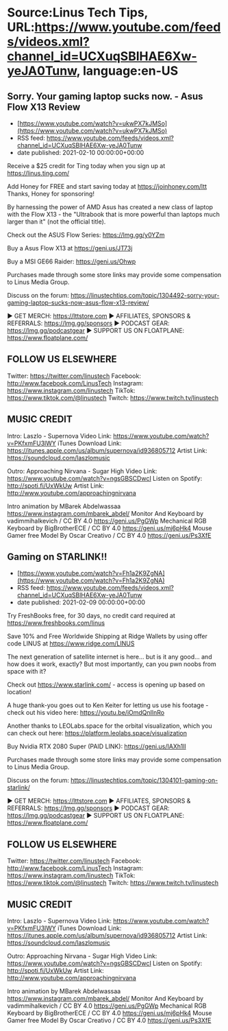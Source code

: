 # Source:Linus Tech Tips, URL:https://www.youtube.com/feeds/videos.xml?channel_id=UCXuqSBlHAE6Xw-yeJA0Tunw, language:en-US

## Sorry. Your gaming laptop sucks now. - Asus Flow X13 Review
 - [https://www.youtube.com/watch?v=ukwPX7kJMSo](https://www.youtube.com/watch?v=ukwPX7kJMSo)
 - RSS feed: https://www.youtube.com/feeds/videos.xml?channel_id=UCXuqSBlHAE6Xw-yeJA0Tunw
 - date published: 2021-02-10 00:00:00+00:00

Receive a $25 credit for Ting today when you sign up at https://linus.ting.com/

Add Honey for FREE and start saving today at https://joinhoney.com/ltt
Thanks, Honey for sponsoring!

By harnessing the power of AMD Asus has created a new class of laptop with the Flow X13 - the "Ultrabook that is more powerful than laptops much larger than it" (not the official title).

Check out the ASUS Flow Series: https://lmg.gg/y0YZm

Buy a Asus Flow X13 at https://geni.us/JT73j

Buy a MSI GE66 Raider: https://geni.us/Ohwp

Purchases made through some store links may provide some compensation to Linus Media Group.

Discuss on the forum: https://linustechtips.com/topic/1304492-sorry-your-gaming-laptop-sucks-now-asus-flow-x13-review/

► GET MERCH: https://lttstore.com
► AFFILIATES, SPONSORS & REFERRALS: https://lmg.gg/sponsors
► PODCAST GEAR: https://lmg.gg/podcastgear
► SUPPORT US ON FLOATPLANE: https://www.floatplane.com/

FOLLOW US ELSEWHERE
---------------------------------------------------  
Twitter: https://twitter.com/linustech
Facebook: http://www.facebook.com/LinusTech
Instagram: https://www.instagram.com/linustech
TikTok: https://www.tiktok.com/@linustech
Twitch: https://www.twitch.tv/linustech

MUSIC CREDIT
---------------------------------------------------
Intro: Laszlo - Supernova
Video Link: https://www.youtube.com/watch?v=PKfxmFU3lWY
iTunes Download Link: https://itunes.apple.com/us/album/supernova/id936805712
Artist Link: https://soundcloud.com/laszlomusic

Outro: Approaching Nirvana - Sugar High
Video Link: https://www.youtube.com/watch?v=ngsGBSCDwcI
Listen on Spotify: http://spoti.fi/UxWkUw
Artist Link: http://www.youtube.com/approachingnirvana

Intro animation by MBarek Abdelwassaa https://www.instagram.com/mbarek_abdel/
Monitor And Keyboard by vadimmihalkevich / CC BY 4.0  https://geni.us/PgGWp
Mechanical RGB Keyboard by BigBrotherECE / CC BY 4.0 https://geni.us/mj6pHk4
Mouse Gamer free Model By Oscar Creativo / CC BY 4.0 https://geni.us/Ps3XfE

## Gaming on STARLINK!!
 - [https://www.youtube.com/watch?v=Fh1a2K9ZgNA](https://www.youtube.com/watch?v=Fh1a2K9ZgNA)
 - RSS feed: https://www.youtube.com/feeds/videos.xml?channel_id=UCXuqSBlHAE6Xw-yeJA0Tunw
 - date published: 2021-02-09 00:00:00+00:00

Try FreshBooks free, for 30 days, no credit card required at https://www.freshbooks.com/linus

Save 10% and Free Worldwide Shipping at Ridge Wallets by using offer code LINUS at https://www.ridge.com/LINUS

The next generation of satellite internet is here... but is it any good... and how does it work, exactly? But most importantly, can you pwn noobs from space with it?

Check out https://www.starlink.com/ - access is opening up based on location! 

A huge thank-you goes out to Ken Keiter for letting us use his footage - check out his video here: https://youtu.be/iOmdQnIlnRo

Another thanks to LEOLabs.space for the orbital visualization, which you can check out here: https://platform.leolabs.space/visualization


Buy Nvidia RTX 2080 Super (PAID LINK): https://geni.us/IAXh1lI

Purchases made through some store links may provide some compensation to Linus Media Group.

Discuss on the forum: https://linustechtips.com/topic/1304101-gaming-on-starlink/

► GET MERCH: https://lttstore.com
► AFFILIATES, SPONSORS & REFERRALS: https://lmg.gg/sponsors
► PODCAST GEAR: https://lmg.gg/podcastgear
► SUPPORT US ON FLOATPLANE: https://www.floatplane.com/

FOLLOW US ELSEWHERE
---------------------------------------------------  
Twitter: https://twitter.com/linustech
Facebook: http://www.facebook.com/LinusTech
Instagram: https://www.instagram.com/linustech
TikTok: https://www.tiktok.com/@linustech
Twitch: https://www.twitch.tv/linustech

MUSIC CREDIT
---------------------------------------------------
Intro: Laszlo - Supernova
Video Link: https://www.youtube.com/watch?v=PKfxmFU3lWY
iTunes Download Link: https://itunes.apple.com/us/album/supernova/id936805712
Artist Link: https://soundcloud.com/laszlomusic

Outro: Approaching Nirvana - Sugar High
Video Link: https://www.youtube.com/watch?v=ngsGBSCDwcI
Listen on Spotify: http://spoti.fi/UxWkUw
Artist Link: http://www.youtube.com/approachingnirvana

Intro animation by MBarek Abdelwassaa https://www.instagram.com/mbarek_abdel/
Monitor And Keyboard by vadimmihalkevich / CC BY 4.0  https://geni.us/PgGWp
Mechanical RGB Keyboard by BigBrotherECE / CC BY 4.0 https://geni.us/mj6pHk4
Mouse Gamer free Model By Oscar Creativo / CC BY 4.0 https://geni.us/Ps3XfE

